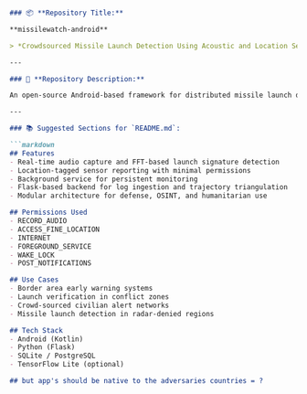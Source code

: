 ```markdown

### 📦 **Repository Title:**

**missilewatch-android**

> *Crowdsourced Missile Launch Detection Using Acoustic and Location Sensing on Android*

---

### 📝 **Repository Description:**

An open-source Android-based framework for distributed missile launch detection using real-time acoustic analysis, GPS triangulation, and sensor fusion. This project enables mass-deployed smartphones to serve as passive early warning sensors for tracking missile launches in denied or high-risk regions. Includes Android app, backend API (Flask), and FFT-based audio classification engine.

---

### 📚 Suggested Sections for `README.md`:

```markdown
## Features
- Real-time audio capture and FFT-based launch signature detection
- Location-tagged sensor reporting with minimal permissions
- Background service for persistent monitoring
- Flask-based backend for log ingestion and trajectory triangulation
- Modular architecture for defense, OSINT, and humanitarian use

## Permissions Used
- RECORD_AUDIO
- ACCESS_FINE_LOCATION
- INTERNET
- FOREGROUND_SERVICE
- WAKE_LOCK
- POST_NOTIFICATIONS

## Use Cases
- Border area early warning systems
- Launch verification in conflict zones
- Crowd-sourced civilian alert networks
- Missile launch detection in radar-denied regions

## Tech Stack
- Android (Kotlin)
- Python (Flask)
- SQLite / PostgreSQL
- TensorFlow Lite (optional)

## but app's should be native to the adversaries countries = ?


```
